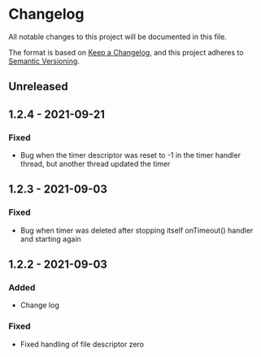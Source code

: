 # Changelog

All notable changes to this project will be documented in this file.

The format is based on [Keep a Changelog](https://keepachangelog.com/en/1.0.0/),
and this project adheres to [Semantic Versioning](https://semver.org/spec/v2.0.0.html).

## Unreleased

## 1.2.4 - 2021-09-21

### Fixed

- Bug when the timer descriptor was reset to -1 in the timer handler thread, but another thread updated the timer 

## 1.2.3 - 2021-09-03

### Fixed

- Bug when timer was deleted after stopping itself onTimeout() handler and starting again

## 1.2.2 - 2021-09-03

### Added

- Change log

### Fixed

- Fixed handling of file descriptor zero